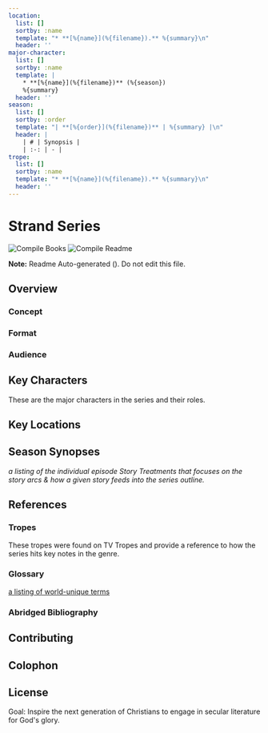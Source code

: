 ```yaml
---
location:
  list: []
  sortby: :name
  template: "* **[%{name}](%{filename}).** %{summary}\n"
  header: ''
major-character:
  list: []
  sortby: :name
  template: |
    * **[%{name}](%{filename})** (%{season})
    %{summary}
  header: ''
season:
  list: []
  sortby: :order
  template: "| **[%{order}](%{filename})** | %{summary} |\n"
  header: |
    | # | Synopsis |
    | :-: | - |
trope:
  list: []
  sortby: :name
  template: "* **[%{name}](%{filename}).** %{summary}\n"
  header: ''
---
```

# Strand Series

![Compile Books](https://github.com/Merovex/stranded-series/workflows/Compile%20Books/badge.svg)
![Compile Readme](https://github.com/Merovex/stranded-series/workflows/Compile%20Readme/badge.svg)

**Note:** Readme Auto-generated  (<!-- time -->). Do not edit this file.

<!-- concept-overview -->

<!-- buisness-plan -->

<!-- toc -->

## Overview

### Concept

<!-- setting-overview -->

### Format

<!-- format-overview -->

### Audience

<!-- audience -->

<!-- series-outline -->

## Key Characters

These are the major characters in the series and their roles.

<!-- major-character-section -->

## Key Locations

<!-- location-section -->

## Season Synopses

_a listing of the individual episode Story Treatments that focuses on the story arcs & how a given story feeds into the series outline._

<!-- season-section -->

## References

### Tropes

These tropes were found on TV Tropes and provide a reference to how the series hits key notes in the genre.

<!-- trope-section -->

### Glossary

[a listing of world-unique terms](./series-bible/GG-Glossary/glossary.md)

### Abridged Bibliography

<!-- references -->

## Contributing

<!-- contributing -->

## Colophon

<!-- colophon -->

## License

<!-- license -->

Goal: Inspire the next generation of Christians to engage in secular literature for God's glory.
